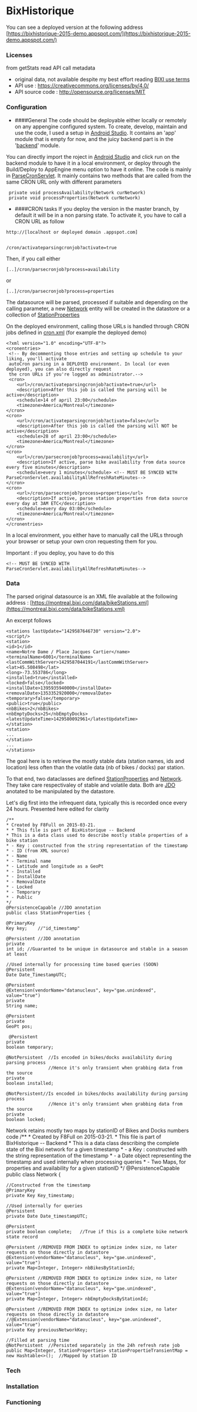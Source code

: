 # BixHistorique

You can see a deployed version at the following address [https://bixhistorique-2015-demo.appspot.com/](https://bixhistorique-2015-demo.appspot.com/)

### Licenses
from getStats read API call metadata

  - original data, not available despite my best effort reading [BIXI use terms]
  - API use : https://creativecommons.org/licenses/by/4.0/
  - API source code : http://opensource.org/licenses/MIT


### Configuration
   - ####General
The code should be deployable either locally or remotely on any appengine configured system. To create, develop, maintain and use the code, I used a setup in [Android Studio].
It contains an 'app' module that is empty for now, and the juicy backend part is in the '[backend]' module.

You can directly import the roject in [Android Studio] and click run on the backend module to have it in a local environment, or deploy through the Build/Deploy to AppEngine menu option to have it online.
The code is mainly in [ParseCronServlet]. It mainly contains two methods that are called from the same CRON URL only with different parameters

     private void processAvailability(Network curNetwork)
     private void processProperties(Network curNetwork)
     
   - ####CRON tasks
If you deploy the version in the master branch, by default it will be in a non parsing state. To activate it, you have to call a CRON URL as follow

    http://[localhost or deployed domain .appspot.com]
    
    
    /cron/activateparsingcronjob?activate=true

Then, if you call either

    [..]/cron/parsecronjob?process=availability
or
    
    [..]/cron/parsecronjob?process=properties
    
The datasource will be parsed, processed if suitable and depending on the calling parameter, a new [Network] entity will be created in the datastore
or a collection of [StationProperties]

On the deployed environment, calling those URLs is handled through CRON jobs defined in [cron.xml]
(for example the deployed demo)

    <?xml version="1.0" encoding="UTF-8"?>
    <cronentries>
     <!-- By decommenting those entries and setting up schedule to your liking, you'll activate
     autoCron parsing in a DEPLOYED environment. In local (or even deployed), you can also directly request
     the cron URLs if you're logged as administrator.-->
     <cron>
        <url>/cron/activateparsingcronjob?activate=true</url>
        <description>After this job is called the parsing will be active</description>
        <schedule>14 of april 23:00</schedule>
        <timezone>America/Montreal</timezone>
    </cron>
    <cron>
        <url>/cron/activateparsingcronjob?activate=false</url>
        <description>After this job is called the parsing will NOT be active</description>
        <schedule>28 of april 23:00</schedule>
        <timezone>America/Montreal</timezone>
    </cron>
    <cron>
        <url>/cron/parsecronjob?process=availability</url>
        <description>If active, parse bike availability from data source every five minutes</description>
        <schedule>every 1 minutes</schedule> <!-- MUST BE SYNCED WITH ParseCronServlet.availabilityAllRefreshRateMinutes-->
    </cron>
    <cron>
        <url>/cron/parsecronjob?process=properties</url>
        <description>If active, parse station properties from data source every day at 3AM ETC</description>
        <schedule>every day 03:00</schedule>
        <timezone>America/Montreal</timezone>
    </cron>
    </cronentries>
    
In a local environment, you either have to manually call the URLs through your browser or setup your own cron requesting them for you.

Important : if you deploy, you have to do this 

    <!-- MUST BE SYNCED WITH ParseCronServlet.availabilityAllRefreshRateMinutes-->


### Data
The parsed original datasource is an XML file available at the following address : [https://montreal.bixi.com/data/bikeStations.xml](https://montreal.bixi.com/data/bikeStations.xml)

An excerpt follows

    <stations lastUpdate="1429587646730" version="2.0">
    <script/>
    <station>
    <id>1</id>
    <name>Notre Dame / Place Jacques Cartier</name>
    <terminalName>6001</terminalName>
    <lastCommWithServer>1429587044191</lastCommWithServer>
    <lat>45.508498</lat>
    <long>-73.553786</long>
    <installed>true</installed>
    <locked>false</locked>
    <installDate>1395935940000</installDate>
    <removalDate>1353352920000</removalDate>
    <temporary>false</temporary>
    <public>true</public>
    <nbBikes>2</nbBikes>
    <nbEmptyDocks>25</nbEmptyDocks>
    <latestUpdateTime>1429580092961</latestUpdateTime>
    </station>
    <station>
    ...
    </station>
    ...
    </stations>

The goal here is to retrieve the mostly stable data (station names, ids and location) less often than the volatile data (nb of bikes / docks) par station.

To that end, two dataclasses are defined
[StationProperties] and [Network]. They take care respectivaley of stable and volatile data.
Both are [JDO] anotated to be manipulated by the datastore.

Let's dig first into the infrequent data, typically this is recorded once every 24 hours. Presented here edited for clarity

    /**
    * Created by F8Full on 2015-03-21.
    * * This file is part of BixHistorique -- Backend
    * This is a data class used to describe mostly stable properties of a bike station
    * - Key : constructed from the string representation of the timestamp
    * - ID (from XML source)
    * - Name
    * - Terminal name
    * - Latitude and longitude as a GeoPt
    * - Installed
    * - InstallDate
    * - RemovalDate
    * - Locked
    * - Temporary
    * - Public
    */
    @PersistenceCapable //JDO annotation
    public class StationProperties {
    
    @PrimaryKey
    Key key;    //"id_timestamp"
    
    @Persistent //JDO annotation
    private
    int id; //Guaranted to be unique in datasource and stable in a season at least

    //Used internally for processing time based queries (SOON)
    @Persistent
    Date Date_TimestampUTC;

    @Persistent
    @Extension(vendorName="datanucleus", key="gae.unindexed", value="true")
    private
    String name;

    @Persistent
    private
    GeoPt pos;
    
     @Persistent
    private
    boolean temporary;

    @NotPersistent  //Is encoded in bikes/docks availability during parsing process
                    //Hence it's only transient when grabbing data from the source
    private
    boolean installed;

    @NotPersistent//Is encoded in bikes/docks availability during parsing process
                    //Hence it's only transient when grabbing data from the source
    private
    boolean locked;

Network retains mostly two maps by stationID of Bikes and Docks numbers
    code
    /**
    * Created by F8Full on 2015-03-21.
    * This file is part of BixHistorique -- Backend
    * This is a data class describing the complete state of the Bixi network for a given timestamp
    * - a Key : constructed with the string representation of the timestamp
    * - a Date object representing the timestamp and used internally when processing queries
    * - Two Maps, for properties and availability for a given stationID
    */
    @PersistenceCapable
    public class Network {

    //Constructed from the timestamp
    @PrimaryKey
    private Key Key_timestamp;

    //Used internally for queries
    @Persistent
    private Date Date_timestampUTC;

    @Persistent
    private boolean complete;   //True if this is a complete bike network state record

    @Persistent //REMOVED FROM INDEX to optimize index size, no later requests on those directly in datastore
    @Extension(vendorName="datanucleus", key="gae.unindexed", value="true")
    private Map<Integer, Integer> nbBikesByStationId;

    @Persistent //REMOVED FROM INDEX to optimize index size, no later requests on those directly in datastore
    @Extension(vendorName="datanucleus", key="gae.unindexed", value="true")
    private Map<Integer, Integer> nbEmptyDocksByStationId;

    @Persistent //REMOVED FROM INDEX to optimize index size, no later requests on those directly in datastore
    //@Extension(vendorName="datanucleus", key="gae.unindexed", value="true")
    private Key previousNetworkKey;

    //Filled at parsing time
    @NotPersistent  //Persisted separately in the 24h refresh rate job
    public Map<Integer, StationProperties> stationPropertieTransientMap = new Hashtable<>();  //Mapped by station ID
    

### Tech
### Installation

### Functioning


[StationProperties]:https://github.com/f8full/BixHistorique/blob/BixHistorique-2015-demok/backend/src/main/java/com/F8Full/bixhistorique/backend/datamodel/StationProperties.java
[Network]:https://github.com/f8full/BixHistorique/blob/BixHistorique-2015-demok/backend/src/main/java/com/F8Full/bixhistorique/backend/datamodel/Network.java
[JDO]:https://cloud.google.com/appengine/docs/java/datastore/jdo/overview-dn2
[Android Studio]:http://developer.android.com/tools/studio/index.html
[backend]:https://github.com/f8full/BixHistorique/tree/BixHistorique-2015-demok/backend/src/main/java/com/F8Full/bixhistorique/backend
[ParseCronServlet]:https://github.com/f8full/BixHistorique/blob/BixHistorique-2015-demok/backend/src/main/java/com/F8Full/bixhistorique/backend/ParseCronServlet.java
[cron.xml]:https://github.com/f8full/BixHistorique/blob/BixHistorique-2015-demok/backend/src/main/webapp/WEB-INF/cron.xml
[BIXI use terms]:https://montreal.bixi.com/conditions-utilisation